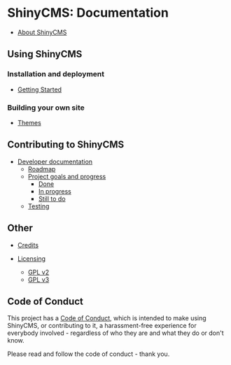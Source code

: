 # ShinyCMS: Documentation

* [About ShinyCMS](../README.md)


## Using ShinyCMS

### Installation and deployment

* [Getting Started](GettingStarted.md)

### Building your own site

* [Themes](Themes.md)


## Contributing to ShinyCMS

* [Developer documentation](Developers/index.md)
  * [Roadmap](Developers/Roadmap.md)
  * [Project goals and progress](Developers/Progress.md)
    * [Done](Developers/done.md)
    * [In progress](Developers/in-progress.md)
    * [Still to do](Developers/TODO.md)
  * [Testing](Developers/Testing.md)


## Other

* [Credits](credits.md)

* [Licensing](Licensing/index.md)
  * [GPL v2](Licensing/gnu-gpl-v2.0.md)
  * [GPL v3](Licensing/gnu-gpl-v3.0.md)


## Code of Conduct

This project has a [Code of Conduct](code-of-conduct.md), which is intended
to make using ShinyCMS, or contributing to it, a harassment-free experience for
everybody involved - regardless of who they are and what they do or don't know.

Please read and follow the code of conduct - thank you.
